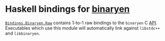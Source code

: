 # Haskell bindings for [binaryen][binaryen]

[`Bindings.Binaryen.Raw`](https://github.com/tweag/binaryen/blob/master/src/Bindings/Binaryen/Raw.hs)
contains 1-to-1 raw bindings to the `binaryen` C
[API](https://github.com/tweag/binaryen/blob/master/binaryen/src/binaryen-c.h).
Executables which use this module will automatically link against `libstdc++`
and `libbinaryen`.

[binaryen]: https://github.com/WebAssembly/binaryen
